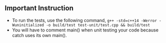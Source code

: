 ## Important Instruction


- To run the tests, use the following command, 
    `g++ -std=c++14 -Werror -Wuninitialized -o build/test test-unit/test.cpp && build/test`
- You will have to comment main() when unit testing your code because catch uses its own main().
